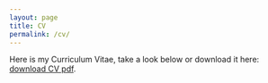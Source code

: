 ```yaml
---
layout: page
title: CV
permalink: /cv/
---
```


Here is my Curriculum Vitae, take a look below or download it here: [download CV pdf](https://davidespalla.github.io/CV.pdf).

<object data="https://davidespalla.github.io/CV.pdf" width="750" height="1200" type="application/pdf"></object>
 
